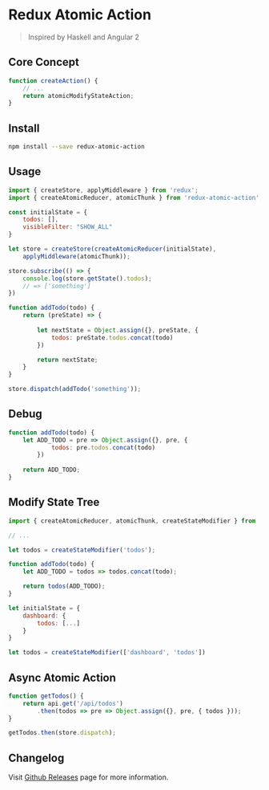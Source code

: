 Redux Atomic Action
===================

> Inspired by Haskell and Angular 2

Core Concept
------------

```javascript
function createAction() {
	// ...
	return atomicModifyStateAction;
}
```

Install
-------

```bash
npm install --save redux-atomic-action
```

Usage
-----

```javascript
import { createStore, applyMiddleware } from 'redux';
import { createAtomicReducer, atomicThunk } from 'redux-atomic-action';

const initialState = {
	todos: [],
	visibleFilter: "SHOW_ALL"
}

let store = createStore(createAtomicReducer(initialState),
	applyMiddleware(atomicThunk));

store.subscribe(() => {
	console.log(store.getState().todos);
	// => ['something']
})

function addTodo(todo) {
	return (preState) => {
		
		let nextState = Object.assign({}, preState, {
			todos: preState.todos.concat(todo)
		})

		return nextState;
	}
}

store.dispatch(addTodo('something'));
```

Debug
-----

```javascript
function addTodo(todo) {
	let ADD_TODO = pre => Object.assign({}, pre, {
			todos: pre.todos.concat(todo)
		})
	
	return ADD_TODO;
}
```

Modify State Tree
-----------------

```javascript
import { createAtomicReducer, atomicThunk, createStateModifier } from 'redux-atomic-action';

// ...

let todos = createStateModifier('todos');

function addTodo(todo) {
	let ADD_TODO = todos => todos.concat(todo);

	return todos(ADD_TODO);
}
```

```javascript
let initialState = {
	dashboard: {
		todos: [...]
	}
}

let todos = createStateModifier(['dashboard', 'todos'])
```

Async Atomic Action
-------------------

```javascript
function getTodos() {
	return api.get('/api/todos')
		.then(todos => pre => Object.assign({}, pre, { todos }));
}

getTodos.then(store.dispatch);
```

Changelog
---------

Visit [Github Releases](https://github.com/clitetailor/redux-atomic-action/releases) page for more information.